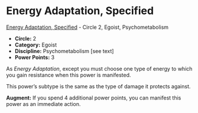 # Energy Adaptation, Specified

[Energy Adaptation, Specified](/Psionics/E/EnergyAdaptationSpecified.md) - Circle 2, Egoist, Psychometabolism

- **Circle:** 2
- **Category:** Egoist
- **Discipline:** Psychometabolism [see text]
- **Power Points:** 3

As *Energy Adaptation*, except you must choose one type of energy to which you gain resistance when this power is manifested.

This power’s subtype is the same as the type of damage it protects against.

**Augment:** If you spend 4 additional power points, you can manifest this power as an immediate action.
